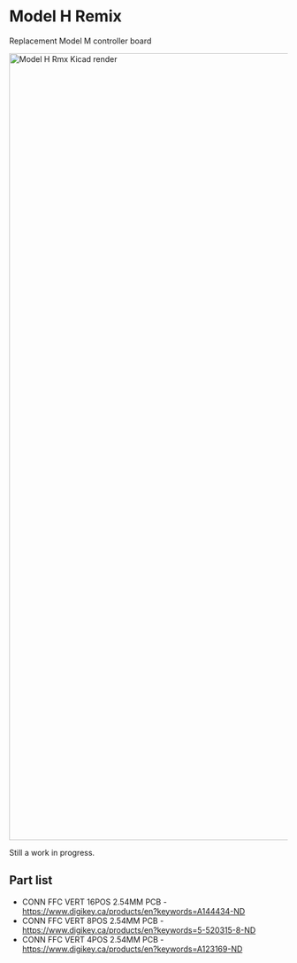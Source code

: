 # Model H Remix
Replacement Model M controller board

<img width="1421" alt="Model H Rmx Kicad render" src="https://github.com/user-attachments/assets/ff484786-7dbd-4fe1-8998-94f5adc767c4" />


Still a work in progress.

## Part list

* CONN FFC VERT 16POS 2.54MM PCB - https://www.digikey.ca/products/en?keywords=A144434-ND
* CONN FFC VERT 8POS 2.54MM PCB - https://www.digikey.ca/products/en?keywords=5-520315-8-ND
* CONN FFC VERT 4POS 2.54MM PCB - https://www.digikey.ca/products/en?keywords=A123169-ND


